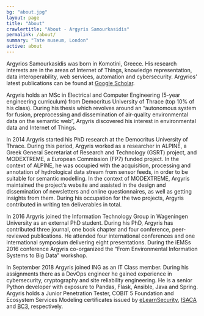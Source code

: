 ```yaml
---
bg: "about.jpg"
layout: page
title: "About"
crawlertitle: "About - Argyris Samourkasidis"
permalink: /about/
summary: "Tate museum, London"
active: about
---
```


Argyrios Samourkasidis was born in Komotini, Greece. 
His research interests are in the areas of Internet of Things, 
knowledge representation, data interoperability, web services, 
automation and cybersecurity. Argyrios’ latest publications can be found 
at <a href="https://scholar.google.com/citations?user=xVL9r80AAAAJ&amp;hl=en" target="_blank">Google Scholar</a>.

Argyris holds an MSc in Electrical and Computer 
Engineering (5-year engineering curriculum) from 
Democritus University of Thrace (top 10% of his class). 
During his thesis which revolves around an 
“autonomous system for fusion, preprocessing and dissemination 
of air-quality environmental data on the semantic web”, 
Argyris discovered his interest in environmental data and 
Internet of Things. 

In 2014 Argyris started his PhD research at the Democritus University of Thrace. 
During this period, Argyris worked as a researcher in ALPINE, 
a Greek General Secretariat of Research and Technology (GSRT) project, 
and MODEXTREME, a European Commission (FP7) funded project. 
In the context of ALPINE, he was occupied with the acquisition, 
processing and annotation of hydrological data stream from 
sensor feeds, in order to be suitable for semantic modelling. 
In the context of MODEXTREME, Argyris maintained the project’s 
website and assisted in the design and dissemination of 
newsletters and online questionnaires, as well as getting 
insights from them. During his occupation for the two projects, 
Argyris contributed in writing ten deliverables in total.

In 2016 Argyris joined the Information Technology Group in 
Wageningen University as an external PhD student. 
During his PhD, Argyris has contributed three journal, 
one book chapter and four conference, peer-reviewed publications. 
He attended four international conferences and one international 
symposium delivering eight presentations. 
During the iEMSs 2016 conference Argyris co-organized 
the “From Environmental Information Systems to Big Data” workshop.

In September 2018 Argyris joined ING as an IT Class member. 
During his assignments there as a DevOps engineer he 
gained experience in cybersecurity, cryptography and site reliability engineering. 
He is a senior Python developer with exposure to Pandas, Flask, Ansible, Java and Spring. 
Argyris holds a Junior Penetration Tester, COBIT 5 Foundation 
and Ecosystem Services Modeling certificates issued 
by <a href="https://www.elearnsecurity.com" target="_blank">eLearnSecurity</a>, 
<a href="https://www.isaca.org" target="_blank">ISACA</a> and 
<a href="http://springuniversity.bc3research.org" target="_blank">BC3</a>, respectively.
